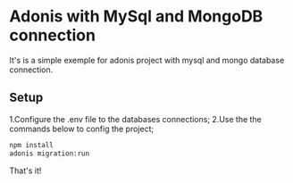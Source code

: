 # Adonis with MySql and MongoDB connection

It's is a simple exemple for adonis project with mysql and mongo database connection.

## Setup

1.Configure the .env file to the databases connections;
2.Use the the commands below to config the project;

```bash
npm install
adonis migration:run
```

That's it!


